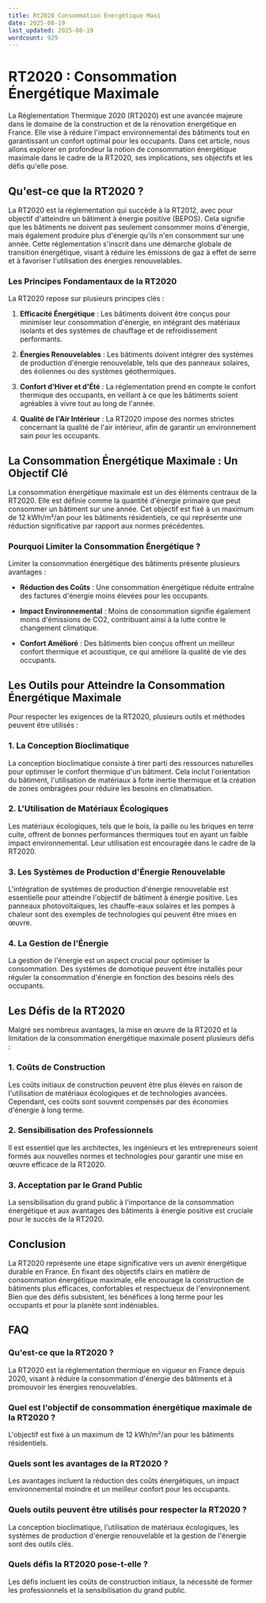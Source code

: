 ```yaml
---
title: Rt2020 Consommation Énergétique Maxi
date: 2025-08-19
last_updated: 2025-08-19
wordcount: 929
---
```


# RT2020 : Consommation Énergétique Maximale

La Réglementation Thermique 2020 (RT2020) est une avancée majeure dans le domaine de la construction et de la rénovation énergétique en France. Elle vise à réduire l'impact environnemental des bâtiments tout en garantissant un confort optimal pour les occupants. Dans cet article, nous allons explorer en profondeur la notion de consommation énergétique maximale dans le cadre de la RT2020, ses implications, ses objectifs et les défis qu'elle pose.

## Qu'est-ce que la RT2020 ?

La RT2020 est la réglementation qui succède à la RT2012, avec pour objectif d'atteindre un bâtiment à énergie positive (BEPOS). Cela signifie que les bâtiments ne doivent pas seulement consommer moins d'énergie, mais également produire plus d'énergie qu'ils n'en consomment sur une année. Cette réglementation s'inscrit dans une démarche globale de transition énergétique, visant à réduire les émissions de gaz à effet de serre et à favoriser l'utilisation des énergies renouvelables.

### Les Principes Fondamentaux de la RT2020

La RT2020 repose sur plusieurs principes clés :

1. **Efficacité Énergétique** : Les bâtiments doivent être conçus pour minimiser leur consommation d'énergie, en intégrant des matériaux isolants et des systèmes de chauffage et de refroidissement performants.
   
2. **Énergies Renouvelables** : Les bâtiments doivent intégrer des systèmes de production d'énergie renouvelable, tels que des panneaux solaires, des éoliennes ou des systèmes géothermiques.

3. **Confort d'Hiver et d'Été** : La réglementation prend en compte le confort thermique des occupants, en veillant à ce que les bâtiments soient agréables à vivre tout au long de l'année.

4. **Qualité de l'Air Intérieur** : La RT2020 impose des normes strictes concernant la qualité de l'air intérieur, afin de garantir un environnement sain pour les occupants.

## La Consommation Énergétique Maximale : Un Objectif Clé

La consommation énergétique maximale est un des éléments centraux de la RT2020. Elle est définie comme la quantité d'énergie primaire que peut consommer un bâtiment sur une année. Cet objectif est fixé à un maximum de 12 kWh/m²/an pour les bâtiments résidentiels, ce qui représente une réduction significative par rapport aux normes précédentes.

### Pourquoi Limiter la Consommation Énergétique ?

Limiter la consommation énergétique des bâtiments présente plusieurs avantages :

- **Réduction des Coûts** : Une consommation énergétique réduite entraîne des factures d'énergie moins élevées pour les occupants.
  
- **Impact Environnemental** : Moins de consommation signifie également moins d'émissions de CO2, contribuant ainsi à la lutte contre le changement climatique.

- **Confort Amélioré** : Des bâtiments bien conçus offrent un meilleur confort thermique et acoustique, ce qui améliore la qualité de vie des occupants.

## Les Outils pour Atteindre la Consommation Énergétique Maximale

Pour respecter les exigences de la RT2020, plusieurs outils et méthodes peuvent être utilisés :

### 1. La Conception Bioclimatique

La conception bioclimatique consiste à tirer parti des ressources naturelles pour optimiser le confort thermique d'un bâtiment. Cela inclut l'orientation du bâtiment, l'utilisation de matériaux à forte inertie thermique et la création de zones ombragées pour réduire les besoins en climatisation.

### 2. L'Utilisation de Matériaux Écologiques

Les matériaux écologiques, tels que le bois, la paille ou les briques en terre cuite, offrent de bonnes performances thermiques tout en ayant un faible impact environnemental. Leur utilisation est encouragée dans le cadre de la RT2020.

### 3. Les Systèmes de Production d'Énergie Renouvelable

L'intégration de systèmes de production d'énergie renouvelable est essentielle pour atteindre l'objectif de bâtiment à énergie positive. Les panneaux photovoltaïques, les chauffe-eaux solaires et les pompes à chaleur sont des exemples de technologies qui peuvent être mises en œuvre.

### 4. La Gestion de l'Énergie

La gestion de l'énergie est un aspect crucial pour optimiser la consommation. Des systèmes de domotique peuvent être installés pour réguler la consommation d'énergie en fonction des besoins réels des occupants.

## Les Défis de la RT2020

Malgré ses nombreux avantages, la mise en œuvre de la RT2020 et la limitation de la consommation énergétique maximale posent plusieurs défis :

### 1. Coûts de Construction

Les coûts initiaux de construction peuvent être plus élevés en raison de l'utilisation de matériaux écologiques et de technologies avancées. Cependant, ces coûts sont souvent compensés par des économies d'énergie à long terme.

### 2. Sensibilisation des Professionnels

Il est essentiel que les architectes, les ingénieurs et les entrepreneurs soient formés aux nouvelles normes et technologies pour garantir une mise en œuvre efficace de la RT2020.

### 3. Acceptation par le Grand Public

La sensibilisation du grand public à l'importance de la consommation énergétique et aux avantages des bâtiments à énergie positive est cruciale pour le succès de la RT2020.

## Conclusion

La RT2020 représente une étape significative vers un avenir énergétique durable en France. En fixant des objectifs clairs en matière de consommation énergétique maximale, elle encourage la construction de bâtiments plus efficaces, confortables et respectueux de l'environnement. Bien que des défis subsistent, les bénéfices à long terme pour les occupants et pour la planète sont indéniables.

## FAQ

### Qu'est-ce que la RT2020 ?

La RT2020 est la réglementation thermique en vigueur en France depuis 2020, visant à réduire la consommation d'énergie des bâtiments et à promouvoir les énergies renouvelables.

### Quel est l'objectif de consommation énergétique maximale de la RT2020 ?

L'objectif est fixé à un maximum de 12 kWh/m²/an pour les bâtiments résidentiels.

### Quels sont les avantages de la RT2020 ?

Les avantages incluent la réduction des coûts énergétiques, un impact environnemental moindre et un meilleur confort pour les occupants.

### Quels outils peuvent être utilisés pour respecter la RT2020 ?

La conception bioclimatique, l'utilisation de matériaux écologiques, les systèmes de production d'énergie renouvelable et la gestion de l'énergie sont des outils clés.

### Quels défis la RT2020 pose-t-elle ?

Les défis incluent les coûts de construction initiaux, la nécessité de former les professionnels et la sensibilisation du grand public.